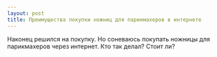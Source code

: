 ```yaml
---
layout: post 
title: Преимущества покупки ножниц для парикмахеров в интернете 
--- 
```

Наконец решился на покупку. Но соневаюсь покупать ножницы для парикмахеров через интернет. Кто так делал? Стоит ли?
